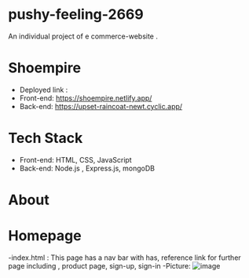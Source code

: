 # pushy-feeling-2669
An individual project of e commerce-website . 

# Shoempire 
- Deployed link : 
- Front-end: https://shoempire.netlify.app/
- Back-end: https://upset-raincoat-newt.cyclic.app/

# Tech Stack
- Front-end: HTML, CSS, JavaScript
- Back-end: Node.js , Express.js, mongoDB 
# About
# Homepage 
-index.html :  This page has a nav bar with has, reference link for further page including , product page, sign-up, sign-in
-Picture: 
![image](https://github.com/pkthapliyal/pushy-feeling-2669/assets/121335947/1d227c7e-646a-4a5c-b516-d9ecbedada4e)

